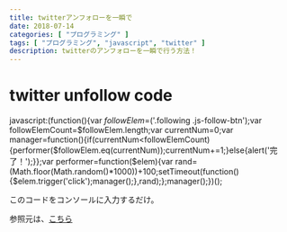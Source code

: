 ```yaml
---
title: twitterアンフォローを一瞬で
date: 2018-07-14
categories: [ "プログラミング" ]
tags: [ "プログラミング", "javascript", "twitter" ]
description: twitterのアンフォローを一瞬で行う方法！
---
```


# twitter unfollow code

   javascript:(function(){var $followElem=$('.following .js-follow-btn');var followElemCount=$followElem.length;var currentNum=0;var manager=function(){if(currentNum<followElemCount){performer($followElem.eq(currentNum));currentNum+=1;}else{alert('完了！');}};var performer=function($elem){var rand=(Math.floor(Math.random()*1000))+100;setTimeout(function(){$elem.trigger('click');manager();},rand);};manager();})();


このコードをコンソールに入力するだけ。

参照元は、<a href="http://haisai.info/archives/post_273.html">こちら</a>